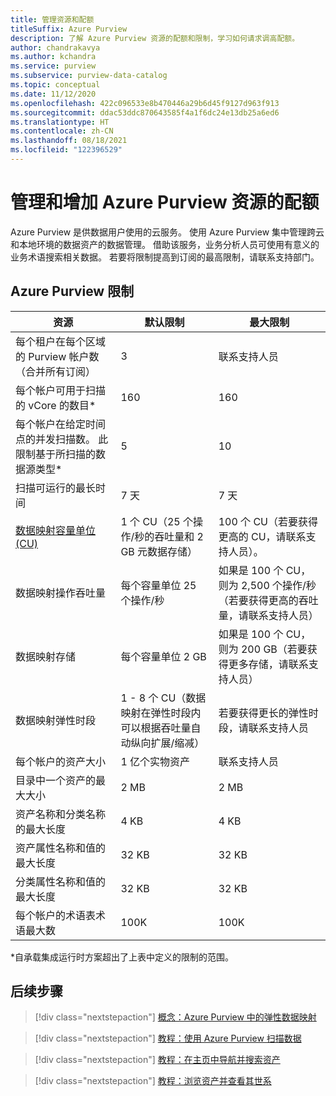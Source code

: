 ```yaml
---
title: 管理资源和配额
titleSuffix: Azure Purview
description: 了解 Azure Purview 资源的配额和限制，学习如何请求调高配额。
author: chandrakavya
ms.author: kchandra
ms.service: purview
ms.subservice: purview-data-catalog
ms.topic: conceptual
ms.date: 11/12/2020
ms.openlocfilehash: 422c096533e8b470446a29b6d45f9127d963f913
ms.sourcegitcommit: ddac53ddc870643585f4a1f6dc24e13db25a6ed6
ms.translationtype: HT
ms.contentlocale: zh-CN
ms.lasthandoff: 08/18/2021
ms.locfileid: "122396529"
---
```

# <a name="manage-and-increase-quotas-for-resources-with-azure-purview"></a>管理和增加 Azure Purview 资源的配额
 
Azure Purview 是供数据用户使用的云服务。 使用 Azure Purview 集中管理跨云和本地环境的数据资产的数据管理。 借助该服务，业务分析人员可使用有意义的业务术语搜索相关数据。 若要将限制提高到订阅的最高限制，请联系支持部门。
 
## <a name="azure-purview-limits"></a>Azure Purview 限制
 
|**资源**|  **默认限制**  |**最大限制**|
|---|---|---|
|每个租户在每个区域的 Purview 帐户数（合并所有订阅）|3|联系支持人员|
|每个帐户可用于扫描的 vCore 的数目*|160|160|
|每个帐户在给定时间点的并发扫描数。 此限制基于所扫描的数据源类型*|5 | 10 |
|扫描可运行的最长时间|7 天|7 天|
|[数据映射容量单位 (CU)](concept-elastic-data-map.md) |1 个 CU（25 个操作/秒的吞吐量和 2 GB 元数据存储） | 100 个 CU（若要获得更高的 CU，请联系支持人员）。|
|数据映射操作吞吐量 |每个容量单位 25 个操作/秒 | 如果是 100 个 CU，则为 2,500 个操作/秒（若要获得更高的吞吐量，请联系支持人员）| 
|数据映射存储 |每个容量单位 2 GB | 如果是 100 个 CU，则为 200 GB（若要获得更多存储，请联系支持人员） |
|数据映射弹性时段 | 1 - 8 个 CU（数据映射在弹性时段内可以根据吞吐量自动纵向扩展/缩减） | 若要获得更长的弹性时段，请联系支持人员 |
|每个帐户的资产大小|1 亿个实物资产 |联系支持人员|
|目录中一个资产的最大大小|2 MB|2 MB|
|资产名称和分类名称的最大长度|4 KB|4 KB|
|资产属性名称和值的最大长度|32 KB|32 KB|
|分类属性名称和值的最大长度|32 KB|32 KB|
|每个帐户的术语表术语最大数|100K|100K|
 
*自承载集成运行时方案超出了上表中定义的限制的范围。 
 
## <a name="next-steps"></a>后续步骤
 
> [!div class="nextstepaction"]
>[概念：Azure Purview 中的弹性数据映射](concept-elastic-data-map.md)

> [!div class="nextstepaction"]
>[教程：使用 Azure Purview 扫描数据](tutorial-scan-data.md)

> [!div class="nextstepaction"]
>[教程：在主页中导航并搜索资产](tutorial-asset-search.md)

> [!div class="nextstepaction"]
>[教程：浏览资产并查看其世系](tutorial-browse-and-view-lineage.md)
